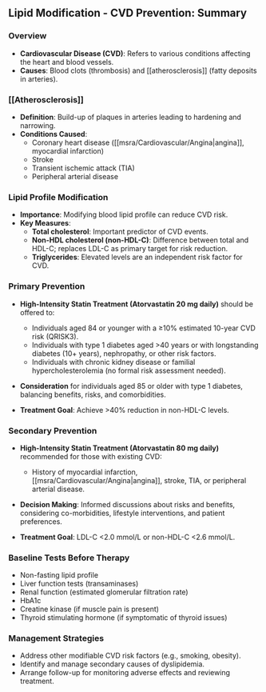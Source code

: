 ## Lipid Modification - CVD Prevention: Summary

### Overview
- **Cardiovascular Disease (CVD)**: Refers to various conditions affecting the heart and blood vessels.
- **Causes**: Blood clots (thrombosis) and [[atherosclerosis]] (fatty deposits in arteries).

### [[Atherosclerosis]]
- **Definition**: Build-up of plaques in arteries leading to hardening and narrowing.
- **Conditions Caused**:
  - Coronary heart disease ([[msra/Cardiovascular/Angina|angina]], myocardial infarction)
  - Stroke
  - Transient ischemic attack (TIA)
  - Peripheral arterial disease

### Lipid Profile Modification
- **Importance**: Modifying blood lipid profile can reduce CVD risk.
- **Key Measures**:
  - **Total cholesterol**: Important predictor of CVD events.
  - **Non-HDL cholesterol (non-HDL-C)**: Difference between total and HDL-C; replaces LDL-C as primary target for risk reduction.
  - **Triglycerides**: Elevated levels are an independent risk factor for CVD.

### Primary Prevention
- **High-Intensity Statin Treatment (Atorvastatin 20 mg daily)** should be offered to:
  - Individuals aged 84 or younger with a ≥10% estimated 10-year CVD risk (QRISK3).
  - Individuals with type 1 diabetes aged >40 years or with longstanding diabetes (10+ years), nephropathy, or other risk factors.
  - Individuals with chronic kidney disease or familial hypercholesterolemia (no formal risk assessment needed).
  
- **Consideration** for individuals aged 85 or older with type 1 diabetes, balancing benefits, risks, and comorbidities.
- **Treatment Goal**: Achieve >40% reduction in non-HDL-C levels.

### Secondary Prevention
- **High-Intensity Statin Treatment (Atorvastatin 80 mg daily)** recommended for those with existing CVD:
  - History of myocardial infarction, [[msra/Cardiovascular/Angina|angina]], stroke, TIA, or peripheral arterial disease.
  
- **Decision Making**: Informed discussions about risks and benefits, considering co-morbidities, lifestyle interventions, and patient preferences.
- **Treatment Goal**: LDL-C <2.0 mmol/L or non-HDL-C <2.6 mmol/L.

### Baseline Tests Before Therapy
- Non-fasting lipid profile
- Liver function tests (transaminases)
- Renal function (estimated glomerular filtration rate)
- HbA1c
- Creatine kinase (if muscle pain is present)
- Thyroid stimulating hormone (if symptomatic of thyroid issues)

### Management Strategies
- Address other modifiable CVD risk factors (e.g., smoking, obesity).
- Identify and manage secondary causes of dyslipidemia.
- Arrange follow-up for monitoring adverse effects and reviewing treatment.